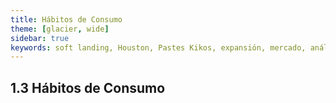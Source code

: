 ```yaml
---
title: Hábitos de Consumo
theme: [glacier, wide]
sidebar: true
keywords: soft landing, Houston, Pastes Kikos, expansión, mercado, análisis estratégico, gastronomía, demografía, competencia, drive-through, QSR, food trucks, hábitos de consumo, inteligencia territorial, propuesta de valor, precios, sabores, movilidad urbana
---
```


## 1.3 Hábitos de Consumo